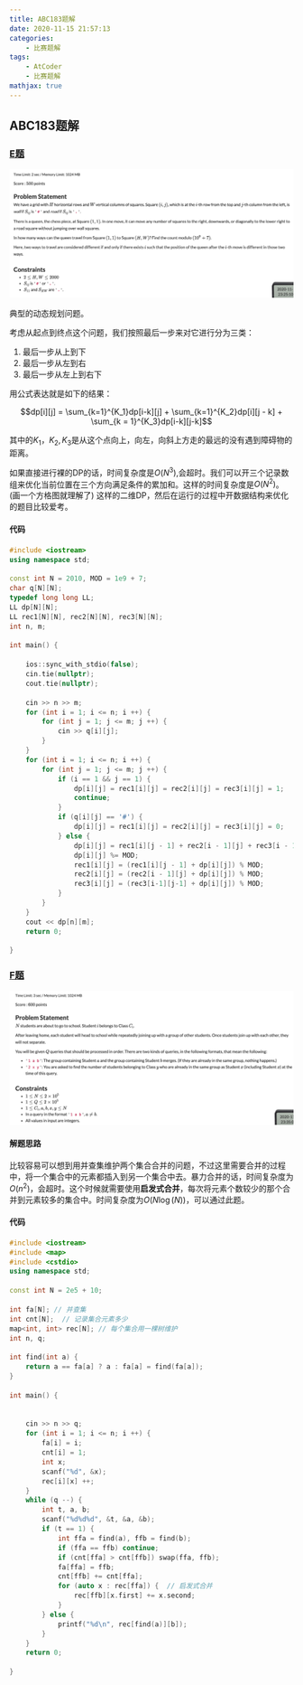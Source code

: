 ```yaml
---
title: ABC183题解
date: 2020-11-15 21:57:13
categories:
	- 比赛题解
tags:
	- AtCoder
	- 比赛题解
mathjax: true
---
```


## ABC183题解

### [E题](https://atcoder.jp/contests/abc183/tasks/abc183_e)

![image-20201115232523929](ABC183题解/1.png)

典型的动态规划问题。

考虑从起点到终点这个问题，我们按照最后一步来对它进行分为三类：

1. 最后一步从上到下
2. 最后一步从左到右
3. 最后一步从左上到右下

用公式表达就是如下的结果：

$$dp[i][j] = \sum_{k=1}^{K_1}dp[i-k][j] + \sum_{k=1}^{K_2}dp[i][j - k] + \sum_{k = 1}^{K_3}dp[i-k][j-k]$$

其中的$K_1， K_2, K_3$是从这个点向上，向左，向斜上方走的最远的没有遇到障碍物的距离。

如果直接进行裸的DP的话，时间复杂度是$O(N^3)$,会超时。我们可以开三个记录数组来优化当前位置在三个方向满足条件的累加和。这样的时间复杂度是$O(N^2)$。(画一个方格图就理解了) 这样的二维DP，然后在运行的过程中开数据结构来优化的题目比较爱考。

#### 代码

```c++
#include <iostream>
using namespace std;

const int N = 2010, MOD = 1e9 + 7;
char q[N][N];
typedef long long LL;
LL dp[N][N];
LL rec1[N][N], rec2[N][N], rec3[N][N];
int n, m;

int main() {
	
	ios::sync_with_stdio(false);
	cin.tie(nullptr);
	cout.tie(nullptr);
	
	cin >> n >> m;
	for (int i = 1; i <= n; i ++) {
		for (int j = 1; j <= m; j ++) {
			cin >> q[i][j];
		}
	}
	for (int i = 1; i <= n; i ++) {
		for (int j = 1; j <= m; j ++) {
			if (i == 1 && j == 1) {
				dp[i][j] = rec1[i][j] = rec2[i][j] = rec3[i][j] = 1;
				continue;
			}
			if (q[i][j] == '#') {
				dp[i][j] = rec1[i][j] = rec2[i][j] = rec3[i][j] = 0;
			} else {
				dp[i][j] = rec1[i][j - 1] + rec2[i - 1][j] + rec3[i - 1][j - 1];
				dp[i][j] %= MOD;
				rec1[i][j] = (rec1[i][j - 1] + dp[i][j]) % MOD;
				rec2[i][j] = (rec2[i - 1][j] + dp[i][j]) % MOD;
				rec3[i][j] = (rec3[i-1][j-1] + dp[i][j]) % MOD;
			}
		}
	}
	cout << dp[n][m];
	return 0;
	
}
```

### [F题](https://atcoder.jp/contests/abc183/tasks/abc183_f)

![image-20201115233515006](ABC183题解/2.png)

#### 解题思路

比较容易可以想到用并查集维护两个集合合并的问题，不过这里需要合并的过程中，将一个集合中的元素都插入到另一个集合中去。暴力合并的话，时间复杂度为$O(n^2)$，会超时。这个时候就需要使用**启发式合并**，每次将元素个数较少的那个合并到元素较多的集合中。时间复杂度为$O(N\log(N))$，可以通过此题。

#### 代码

```c++
#include <iostream>
#include <map>
#include <cstdio>
using namespace std;

const int N = 2e5 + 10;

int fa[N]; // 并查集
int cnt[N];  // 记录集合元素多少
map<int, int> rec[N]; // 每个集合用一棵树维护
int n, q;

int find(int a) {
	return a == fa[a] ? a : fa[a] = find(fa[a]);
}

int main() {
	
	
	cin >> n >> q;
	for (int i = 1; i <= n; i ++) {
		fa[i] = i;
		cnt[i] = 1;
		int x;
		scanf("%d", &x);
		rec[i][x] ++;
	}
	while (q --) {
		int t, a, b;
		scanf("%d%d%d", &t, &a, &b);
		if (t == 1) {
			int ffa = find(a), ffb = find(b);
			if (ffa == ffb) continue;
			if (cnt[ffa] > cnt[ffb]) swap(ffa, ffb); 
			fa[ffa] = ffb;
			cnt[ffb] += cnt[ffa];
			for (auto x : rec[ffa]) {  // 启发式合并
				rec[ffb][x.first] += x.second;
			}
		} else {
			printf("%d\n", rec[find(a)][b]);
		}
	}
	return 0;
	
}
```